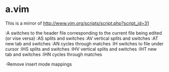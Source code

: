 # a.vim

This is a mirror of http://www.vim.org/scripts/script.php?script_id=31

:A switches to the header file corresponding to the current file being edited (or vise versa)
:AS splits and switches
:AV vertical splits and switches
:AT new tab and switches
:AN cycles through matches
:IH switches to file under cursor
:IHS splits and switches
:IHV vertical splits and switches
:IHT new tab and switches
:IHN cycles through matches

 -Remove insert mode <leader> mappings
